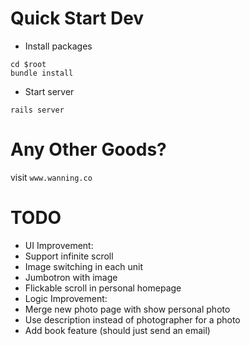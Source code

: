 Quick Start Dev
===============
* Install packages
```
cd $root
bundle install
```

* Start server
```
rails server
```

Any Other Goods?
================
visit `www.wanning.co`

TODO
====
* UI Improvement:
 * Support infinite scroll
 * Image switching in each unit
 * Jumbotron with image
 * Flickable scroll in personal homepage
* Logic Improvement:
 * Merge new photo page with show personal photo
 * Use description instead of photographer for a photo
 * Add book feature (should just send an email)

